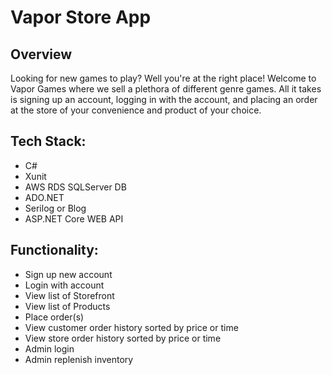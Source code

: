 # Vapor Store App
## Overview
Looking for new games to play? Well you're at the right place! Welcome to Vapor Games where we sell a plethora of different genre games. All it takes is signing up an account, logging in with the account, and placing an order at the store of your convenience and product of your choice.

## Tech Stack:
* C#
* Xunit
* AWS RDS SQLServer DB
* ADO.NET
* Serilog or Blog
* ASP.NET Core WEB API

## Functionality:
* Sign up new account
* Login with account
* View list of Storefront
* View list of Products
* Place order(s)
* View customer order history sorted by price or time
* View store order history sorted by price or time
* Admin login
* Admin replenish inventory
